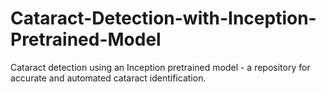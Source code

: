 # Cataract-Detection-with-Inception-Pretrained-Model
Cataract detection using an Inception pretrained model - a repository for accurate and automated cataract identification.
